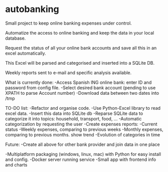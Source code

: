 # autobanking

Small project to keep online banking expenses under control.

Automatize the access to online banking and keep the data in your local database.

Request the status of all your online bank accounts and save all this in an excel automatically.

This Excel will be parsed and categorised and inserted into a SQLite DB.

Weekly reports sent to e-mail and specific analysis available.

What is currently done:
-Access Spanish ING online bank: enter ID and password from config file. 
-Select desired bank account (pending to use XPATH to parse Account number)
-Download data between two dates into /tmp

TO-DO list:
-Refactor and organise code.
-Use Python-Excel library to read excel data.
-Insert this data into SQLite db
-Reparse SQLite data to categorize it into topics: household, transport, food, ...
-Automatic categorization by requesting the user
-Create expenses reports:
   -Current status
   -Weekly expenses, comparing to previous weeks
   -Monthly expenses, comparing to previous months. show trend
   -Evolution of categories in time

Future:
-Create all above for other bank provider and join data in one place

-Multiplatform packaging (windows, linux, mac) with Python for easy install and config.
-Docker server running service
-Small app with frontend info and charts

